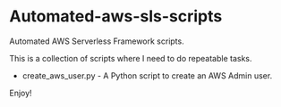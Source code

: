 # Automated-aws-sls-scripts
Automated AWS Serverless Framework scripts.

This is a collection of scripts where I need to do repeatable tasks.

- create_aws_user.py - A Python script to create an AWS Admin user.

Enjoy!